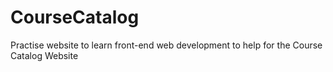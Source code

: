 # CourseCatalog
Practise website to learn front-end web development to help for the Course Catalog Website
